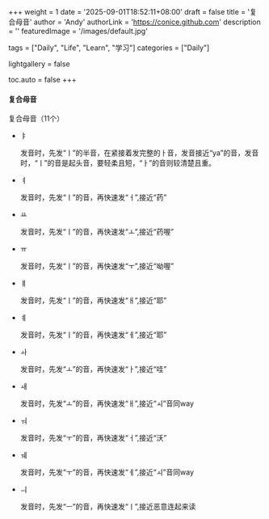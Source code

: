 +++
weight = 1
date = '2025-09-01T18:52:11+08:00'
draft = false
title = '复合母音'
author = 'Andy'
authorLink = 'https://conice.github.com'
description = ''
featuredImage = '/images/default.jpg'

tags = ["Daily", "Life", "Learn", "学习"]
categories = ["Daily"]

lightgallery = false

toc.auto = false
+++

#### 复合母音

复合母音（11个）

* ㅑ 

  发音时，先发“ㅣ”的半音，在紧接着发完整的ㅏ音，发音接近“ya”的音，发音时，“ㅣ”的音是起头音，要轻柔且短，“ㅏ”的音则较清楚且重。

* ㅕ 

  发音时，先发“ㅣ”的音，再快速发“ㅓ”,接近“药”

* ㅛ 

  发音时，先发“ㅣ”的音，再快速发“ㅗ”,接近“药喔”

* ㅠ 

  发音时，先发“ㅣ”的音，再快速发“ㅜ”,接近“呦喔”

* ㅒ 

  发音时，先发“ㅣ”的音，再快速发“ㅐ”,接近“耶”

* ㅖ

  发音时，先发“ㅣ”的音，再快速发“ㅔ”,接近“耶”

  

* ㅘ 

  发音时，先发“ㅗ”的音，再快速发“ㅏ”,接近“哇”

* ㅙ 

  发音时，先发“ㅗ”的音，再快速发“ㅐ”,接近“ㅚ”音同way



* ㅝ 

  发音时，先发“ㅜ”的音，再快速发“ㅓ”,接近“沃”

* ㅞ

  发音时，先发“ㅜ”的音，再快速发“ㅔ”,接近“ㅚ”音同way

* ㅢ 

  发音时，先发“ㅡ”的音，再快速发“ㅣ”,接近恶意连起来读


